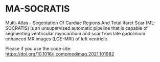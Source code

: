 # MA-SOCRATIS
Multi-Atlas - Segentation Of Cardiac Regions And Total Ifarct Scar (ML-SOCRATIS) is an unsupervised automatic pipeline that is capable of segmenting ventricular myocardium and scar from late gadolinium enhanced MR images (LGE-MRI) of left ventricle.

Please if you use the code cite:
https://doi.org/10.1016/j.compmedimag.2021.101982
